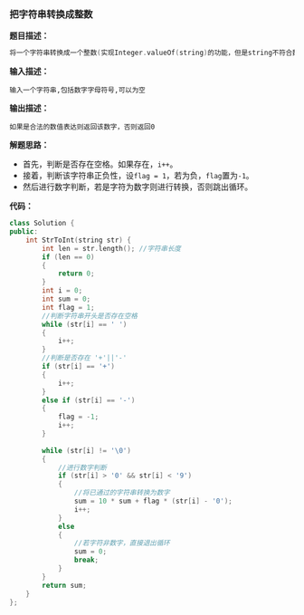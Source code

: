 ### 把字符串转换成整数

**题目描述：**

~~~c++
将一个字符串转换成一个整数(实现Integer.valueOf(string)的功能，但是string不符合数字要求时返回0)，要求不能使用字符串转换整数的库函数。 数值为0或者字符串不是一个合法的数值则返回0。
~~~

**输入描述：**

```
输入一个字符串,包括数字字母符号,可以为空
```

**输出描述：**

```
如果是合法的数值表达则返回该数字，否则返回0
```

**解题思路：**

* 首先，判断是否存在空格。如果存在，`i++`。
* 接着，判断该字符串正负性，设`flag = 1`，若为负，`flag`置为`-1`。
* 然后进行数字判断，若是字符为数字则进行转换，否则跳出循环。

**代码：**

~~~c++
class Solution {
public:
  	int StrToInt(string str) {
		int len = str.length(); //字符串长度
		if (len == 0) 
		{
			return 0;
		}
		int i = 0;
		int sum = 0;
		int flag = 1;
		//判断字符串开头是否存在空格
		while (str[i] == ' ')
		{
			i++;
		}
		//判断是否存在 '+'||'-'
		if (str[i] == '+')
		{
			i++;
		}
		else if (str[i] == '-')
		{
			flag = -1;
			i++;
		}
		
		while (str[i] != '\0')
		{
            //进行数字判断
			if (str[i] > '0' && str[i] < '9')
			{
                //将已通过的字符串转换为数字
				sum = 10 * sum + flag * (str[i] - '0');
				i++;
			}
			else
			{
                //若字符非数字，直接退出循环
				sum = 0;
				break;
			}
		}
		return sum;
	}
};
~~~

